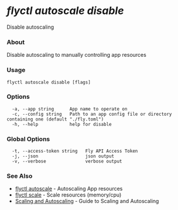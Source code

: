 # _flyctl autoscale disable_

Disable autoscaling

### About

Disable autoscaling to manually controlling app resources

### Usage
```
flyctl autoscale disable [flags]
```

### Options

```
  -a, --app string      App name to operate on
  -c, --config string   Path to an app config file or directory containing one (default "./fly.toml")
  -h, --help            help for disable
```

### Global Options

```
  -t, --access-token string   Fly API Access Token
  -j, --json                  json output
  -v, --verbose               verbose output
```

### See Also

* [flyctl autoscale](/docs/flyctl/autoscale/)	 - Autoscaling App resources
* [flyctl scale](/docs/flyctl/scale/)	 - Scale resources (memory/cpu)
* [Scaling and Autoscaling](/docs/reference/scaling/)	 - Guide to Scaling and Autoscaling

